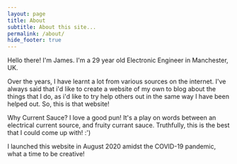 ```yaml
---
layout: page
title: About
subtitle: About this site...
permalink: /about/
hide_footer: true
---
```


Hello there! I'm James. I'm a 29 year old Electronic Engineer in Manchester, UK.

Over the years, I have learnt a lot from various sources on the internet. I've always said that i'd like to create a website of my own to blog about the things that I do, as i'd like to try help others out in the same way I have been helped out. So, this is that website!

Why Current Sauce? I love a good pun! It's a play on words between an electrical current source, and fruity currant sauce. Truthfully, this is the best that I could come up with! :')

I launched this website in August 2020 amidst the COVID-19 pandemic, what a time to be creative!